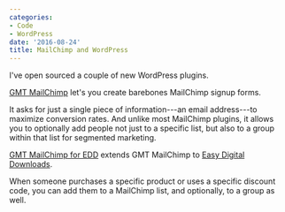 ```yaml
---
categories:
- Code
- WordPress
date: '2016-08-24'
title: MailChimp and WordPress
---
```


I've open sourced a couple of new WordPress plugins.

[GMT MailChimp](https://github.com/cferdinandi/gmt-mailchimp) let's you create barebones MailChimp signup forms.

It asks for just a single piece of information---an email address---to maximize conversion rates. And unlike most MailChimp plugins, it allows you to optionally add people not just to a specific list, but also to a group within that list for segmented marketing.

[GMT MailChimp for EDD](https://github.com/cferdinandi/gmt-mailchimp-for-edd) extends GMT MailChimp to [Easy Digital Downloads](https://easydigitaldownloads.com/).

When someone purchases a specific product or uses a specific discount code, you can add them to a MailChimp list, and optionally, to a group as well.